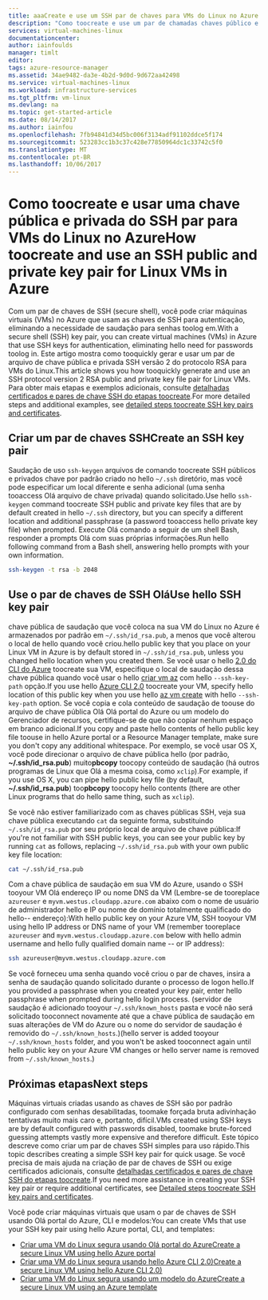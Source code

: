 ```yaml
---
title: aaaCreate e use um SSH par de chaves para VMs do Linux no Azure | Microsoft Docs
description: "Como toocreate e use um par de chamadas chaves público e privado SSH para VMs do Linux no Azure tooimprove Olá segurança saudação do processo de autenticação."
services: virtual-machines-linux
documentationcenter: 
author: iainfoulds
manager: timlt
editor: 
tags: azure-resource-manager
ms.assetid: 34ae9482-da3e-4b2d-9d0d-9d672aa42498
ms.service: virtual-machines-linux
ms.workload: infrastructure-services
ms.tgt_pltfrm: vm-linux
ms.devlang: na
ms.topic: get-started-article
ms.date: 08/14/2017
ms.author: iainfou
ms.openlocfilehash: 7fb94841d34d5bc006f3134adf91102ddce5f174
ms.sourcegitcommit: 523283cc1b3c37c428e77850964dc1c33742c5f0
ms.translationtype: MT
ms.contentlocale: pt-BR
ms.lasthandoff: 10/06/2017
---
```

# <a name="how-toocreate-and-use-an-ssh-public-and-private-key-pair-for-linux-vms-in-azure"></a><span data-ttu-id="efb63-103">Como toocreate e usar uma chave pública e privada do SSH par para VMs do Linux no Azure</span><span class="sxs-lookup"><span data-stu-id="efb63-103">How toocreate and use an SSH public and private key pair for Linux VMs in Azure</span></span>
<span data-ttu-id="efb63-104">Com um par de chaves de SSH (secure shell), você pode criar máquinas virtuais (VMs) no Azure que usam as chaves de SSH para autenticação, eliminando a necessidade de saudação para senhas toolog em.</span><span class="sxs-lookup"><span data-stu-id="efb63-104">With a secure shell (SSH) key pair, you can create virtual machines (VMs) in Azure that use SSH keys for authentication, eliminating hello need for passwords toolog in.</span></span> <span data-ttu-id="efb63-105">Este artigo mostra como tooquickly gerar e usar um par de arquivo de chave pública e privada SSH versão 2 do protocolo RSA para VMs do Linux.</span><span class="sxs-lookup"><span data-stu-id="efb63-105">This article shows you how tooquickly generate and use an SSH protocol version 2 RSA public and private key file pair for Linux VMs.</span></span> <span data-ttu-id="efb63-106">Para obter mais etapas e exemplos adicionais, consulte [detalhadas certificados e pares de chave SSH do etapas toocreate](create-ssh-keys-detailed.md).</span><span class="sxs-lookup"><span data-stu-id="efb63-106">For more detailed steps and additional examples, see [detailed steps toocreate SSH key pairs and certificates](create-ssh-keys-detailed.md).</span></span>

## <a name="create-an-ssh-key-pair"></a><span data-ttu-id="efb63-107">Criar um par de chaves SSH</span><span class="sxs-lookup"><span data-stu-id="efb63-107">Create an SSH key pair</span></span>
<span data-ttu-id="efb63-108">Saudação de uso `ssh-keygen` arquivos de comando toocreate SSH públicos e privados chave por padrão criado no hello `~/.ssh` diretório, mas você pode especificar um local diferente e senha adicional (uma senha tooaccess Olá arquivo de chave privada) quando solicitado.</span><span class="sxs-lookup"><span data-stu-id="efb63-108">Use hello `ssh-keygen` command toocreate SSH public and private key files that are by default created in hello `~/.ssh` directory, but you can specify a different location and additional passphrase (a password tooaccess hello private key file) when prompted.</span></span> <span data-ttu-id="efb63-109">Execute Olá comando a seguir de um shell Bash, responder a prompts Olá com suas próprias informações.</span><span class="sxs-lookup"><span data-stu-id="efb63-109">Run hello following command from a Bash shell, answering hello prompts with your own information.</span></span>

```bash
ssh-keygen -t rsa -b 2048
```

## <a name="use-hello-ssh-key-pair"></a><span data-ttu-id="efb63-110">Use o par de chaves de SSH Olá</span><span class="sxs-lookup"><span data-stu-id="efb63-110">Use hello SSH key pair</span></span>
<span data-ttu-id="efb63-111">chave pública de saudação que você coloca na sua VM do Linux no Azure é armazenados por padrão em `~/.ssh/id_rsa.pub`, a menos que você alterou o local de hello quando você criou.</span><span class="sxs-lookup"><span data-stu-id="efb63-111">hello public key that you place on your Linux VM in Azure is by default stored in `~/.ssh/id_rsa.pub`, unless you changed hello location when you created them.</span></span> <span data-ttu-id="efb63-112">Se você usar o hello [2.0 do CLI do Azure](/cli/azure) toocreate sua VM, especifique o local de saudação dessa chave pública quando você usar o hello [criar vm az](/cli/azure/vm#create) com hello `--ssh-key-path` opção.</span><span class="sxs-lookup"><span data-stu-id="efb63-112">If you use hello [Azure CLI 2.0](/cli/azure) toocreate your VM, specify hello location of this public key when you use hello [az vm create](/cli/azure/vm#create) with hello `--ssh-key-path` option.</span></span> <span data-ttu-id="efb63-113">Se você copia e cola conteúdo de saudação de toouse do arquivo de chave pública Olá Olá portal do Azure ou um modelo do Gerenciador de recursos, certifique-se de que não copiar nenhum espaço em branco adicional.</span><span class="sxs-lookup"><span data-stu-id="efb63-113">If you copy and paste hello contents of hello public key file toouse in hello Azure portal or a Resource Manager template, make sure you don't copy any additional whitespace.</span></span> <span data-ttu-id="efb63-114">Por exemplo, se você usar OS X, você pode direcionar o arquivo de chave pública hello (por padrão, **~/.ssh/id_rsa.pub**) muito**pbcopy** toocopy conteúdo de saudação (há outros programas de Linux que Olá a mesma coisa, como `xclip`).</span><span class="sxs-lookup"><span data-stu-id="efb63-114">For example, if you use OS X, you can pipe hello public key file (by default, **~/.ssh/id_rsa.pub**) too**pbcopy** toocopy hello contents (there are other Linux programs that do hello same thing, such as `xclip`).</span></span>

<span data-ttu-id="efb63-115">Se você não estiver familiarizado com as chaves públicas SSH, veja sua chave pública executando `cat` da seguinte forma, substituindo `~/.ssh/id_rsa.pub` por seu próprio local de arquivo de chave pública:</span><span class="sxs-lookup"><span data-stu-id="efb63-115">If you're not familiar with SSH public keys, you can see your public key by running `cat` as follows, replacing `~/.ssh/id_rsa.pub` with your own public key file location:</span></span>

```bash
cat ~/.ssh/id_rsa.pub
```

<span data-ttu-id="efb63-116">Com a chave pública de saudação em sua VM do Azure, usando o SSH tooyour VM Olá endereço IP ou nome DNS da VM (Lembre-se de tooreplace `azureuser` e `myvm.westus.cloudapp.azure.com` abaixo com o nome de usuário de administrador hello e IP ou nome de domínio totalmente qualificado do hello-- endereço):</span><span class="sxs-lookup"><span data-stu-id="efb63-116">With hello public key on your Azure VM, SSH tooyour VM using hello IP address or DNS name of your VM (remember tooreplace `azureuser` and `myvm.westus.cloudapp.azure.com` below with hello admin username and hello fully qualified domain name -- or IP address):</span></span>

```bash
ssh azureuser@myvm.westus.cloudapp.azure.com
```

<span data-ttu-id="efb63-117">Se você forneceu uma senha quando você criou o par de chaves, insira a senha de saudação quando solicitado durante o processo de logon hello.</span><span class="sxs-lookup"><span data-stu-id="efb63-117">If you provided a passphrase when you created your key pair, enter hello passphrase when prompted during hello login process.</span></span> <span data-ttu-id="efb63-118">(servidor de saudação é adicionado tooyour `~/.ssh/known_hosts` pasta e você não será solicitado tooconnect novamente até que a chave pública de saudação em suas alterações de VM do Azure ou o nome do servidor de saudação é removido do `~/.ssh/known_hosts`.)</span><span class="sxs-lookup"><span data-stu-id="efb63-118">(hello server is added tooyour `~/.ssh/known_hosts` folder, and you won't be asked tooconnect again until hello public key on your Azure VM changes or hello server name is removed from `~/.ssh/known_hosts`.)</span></span>

## <a name="next-steps"></a><span data-ttu-id="efb63-119">Próximas etapas</span><span class="sxs-lookup"><span data-stu-id="efb63-119">Next steps</span></span>

<span data-ttu-id="efb63-120">Máquinas virtuais criadas usando as chaves de SSH são por padrão configurado com senhas desabilitadas, toomake forçada bruta adivinhação tentativas muito mais caro e, portanto, difícil.</span><span class="sxs-lookup"><span data-stu-id="efb63-120">VMs created using SSH keys are by default configured with passwords disabled, toomake brute-forced guessing attempts vastly more expensive and therefore difficult.</span></span> <span data-ttu-id="efb63-121">Este tópico descreve como criar um par de chaves SSH simples para uso rápido.</span><span class="sxs-lookup"><span data-stu-id="efb63-121">This topic describes creating a simple SSH key pair for quick usage.</span></span> <span data-ttu-id="efb63-122">Se você precisa de mais ajuda na criação de par de chaves de SSH ou exige certificados adicionais, consulte [detalhadas certificados e pares de chave SSH do etapas toocreate](create-ssh-keys-detailed.md).</span><span class="sxs-lookup"><span data-stu-id="efb63-122">If you need more assistance in creating your SSH key pair or require additional certificates, see [Detailed steps toocreate SSH key pairs and certificates](create-ssh-keys-detailed.md).</span></span>

<span data-ttu-id="efb63-123">Você pode criar máquinas virtuais que usam o par de chaves de SSH usando Olá portal do Azure, CLI e modelos:</span><span class="sxs-lookup"><span data-stu-id="efb63-123">You can create VMs that use your SSH key pair using hello Azure portal, CLI, and templates:</span></span>

* [<span data-ttu-id="efb63-124">Criar uma VM do Linux segura usando Olá portal do Azure</span><span class="sxs-lookup"><span data-stu-id="efb63-124">Create a secure Linux VM using hello Azure portal</span></span>](quick-create-portal.md?toc=%2fazure%2fvirtual-machines%2flinux%2ftoc.json)
* [<span data-ttu-id="efb63-125">Criar uma VM do Linux segura usando hello Azure CLI 2.0)</span><span class="sxs-lookup"><span data-stu-id="efb63-125">Create a secure Linux VM using hello Azure CLI 2.0)</span></span>](quick-create-cli.md?toc=%2fazure%2fvirtual-machines%2flinux%2ftoc.json)
* [<span data-ttu-id="efb63-126">Criar uma VM do Linux segura usando um modelo do Azure</span><span class="sxs-lookup"><span data-stu-id="efb63-126">Create a secure Linux VM using an Azure template</span></span>](create-ssh-secured-vm-from-template.md?toc=%2fazure%2fvirtual-machines%2flinux%2ftoc.json)
